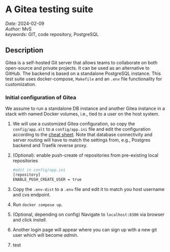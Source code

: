 # A Gitea testing suite

*Date:* 2024-02-09  
*Author:* MvS  
*keywords:* GIT, code repository, PostgreSQL

## Description

Gitea is a self-hosted Git server that allows teams to collaborate on both open-source and
private projects. It can be used as an alternative to GitHub.
The backend is based on a standalone PostgreSQL instance.
This test suite uses docker-compose, `Makefile` and an `.env` file functionality for customization.

### Initial configuration of Gitea

We assume to run a standalone DB instance and another Gitea instance in a stack with named Docker volumes, i.e.,
tied to a user on the host system.

1. We will use a customized Gitea configuration, so copy the `config/app.alt` to a `config/app.ini`
file and edit the configuration according to the [cheat sheet](https://docs.gitea.com/administration/config-cheat-sheet).
Note that database connectivity and server routing will have to match the settings from, e.g., Postgres backend
and Traefik reverse proxy.
2. (Optional): enable push-create of repositories from pre-existing local repositories

    ```bash
    #edit in config/app.ini
    [repository]
    ENABLE_PUSH_CREATE_USER = true
    ```

3. Copy the `.env-dist` to a `.env` file and edit it to match you host username and cvs endpoint.
4. Run `docker compose up`.
5. (Optional, depending on config) Navigate to `localhost:8300` via browser and click *install*.
6. Another login page will appear where you can sign up with a new git user which will become *admin*.
7. test